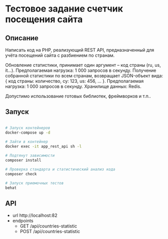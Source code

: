 # Тестовое задание счетчик посещения сайта

## Описание

Написать код на PHP, реализующий REST API, предназначенный для учёта посещений сайта с разбиением по странам.

Обновление статистики, принимает один аргумент – код страны (ru, us, it...).
Предполагаемая нагрузка: 1 000 запросов в секунду.
Получение собранной статистики по всем странам, возвращает JSON-объект вида:
{ код страны: количество, cy: 123, us: 456, ... }.
Предполагаемая нагрузка: 1 000 запросов в секунду.
Хранилище данных: Redis.

Допустимо использование готовых библиотек, фреймворков и т.п..

## Запуск
```bash

# Запуск контейнеров
docker-compose up -d
 
# Зайти в контейнер
docker exec -it app_rest_api sh -l

# Подтянут зависимости
composer install

# Проверка стандарта и статистический анализ кода
composer check

# Запуск приемочных тестов
behat
```

## API

* url http://localhost:82
* endpoints
    * GET /api/countries-statistic
    * POST /api/countries-statistic
